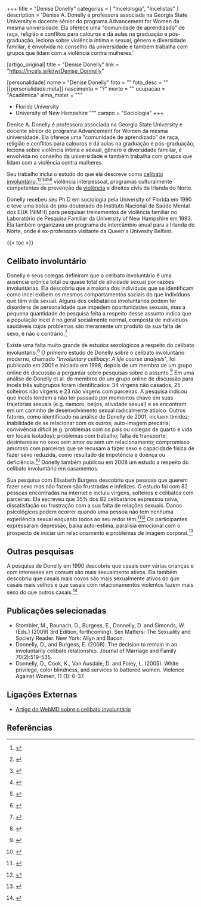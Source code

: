 +++
title = "Denise Donelly"
categorias = [ "Incelologia", "Incelistas" ]
description = 'Denise A. Donelly é professora associada na Georgia State University e docente sênior do programa Advancement for Women da mesma universidade. Ela oferece uma "comunidade de aprendizado" de raça, religião e conflitos para calouros e dá aulas na graduação e pós-graduação, leciona sobre violência íntima e sexual, gênero e diversidade familiar,  é envolvida no conselho da universidade e também trabalha com grupos que lidam com a violência contra mulheres.'

[artigo_original]
title = "Denise Donelly"
link = "https://incels.wiki/w/Denise_Donnelly"

[personalidade]
nome = "Denise Donelly"
foto = ""
foto_desc = ""
[[personalidade.meta]]
nascimento = "?"
morte = ""
ocupacao = "Acadêmica"
alma_mater = """
* Florida University
* University of New Hampshire
"""
campo = "Sociologia"
+++

Denise A. Donelly é professora associada na Georgia State University e docente sênior do programa Advancement for Women da mesma universidade. Ela oferece uma "comunidade de aprendizado" de raça, religião e conflitos para calouros e dá aulas na graduação e pós-graduação, leciona sobre violência íntima e sexual, gênero e diversidade familiar,  é envolvida no conselho da universidade e também trabalha com grupos que lidam com a violência contra mulheres.

Seu trabalho inclui o estudo do que ela descreve como [celibato involuntário](/artigos/incel),[^1][^2][^3][^4][^5][^6] violência interpessoal, programas culturalmente competentes de prevenção da [violência](/artigos/violencia) e direitos civis da Irlanda do Norte.

Donelly recebeu seu Ph.D em sociologia pela University of Florida em 1990 e teve uma bolsa de pós-doutorado do Instituto Nacional de Saúde Mental dos EUA (NIMH) para pesquisar treinamentos de violência familiar no Laboratório de Pesquisa Familiar da University of New Hampshire em 1993. Ela também organizava um programa de intercâmbio anual para a Irlanda do Norte, onde é ex-professora visitante da Queen's Univesity Belfast.

{{< toc >}}

## Celibato involuntário
Donelly e seus colegas definiram que o celibato involuntário é uma ausência crônica total ou quase total de atividade sexual por razões involuntárias. Ela descobriu que a maioria dos indivíduos que se identificam como incel exibem os mesmos comportamentos sociais do que indivíduos que têm vida sexual. Alguns dos celibatários involuntários podem ter disordens de personalidade que impedem oportunidades sexuais, mas a pequena quantidade de pesquisa feita a respeito desse assunto indica que a população incel é no geral socialmente normal, composta de indivíduos saudáveis cujos problemas são meramente um produto da sua falta de sexo, e não o contrário.[^7]

Existe uma falta muito grande de estudos sexológicos a respeito do celibato involuntário.[^8] O primeiro estudo de Donelly sobre o celibato involuntário moderno, chamado "*Involuntary celibacy: A life course analysis*", foi publicado em 2001 e iniciado em 1998, depois de um membro de um grupo online de discussão a perguntar sobre pesquisas sobre o assunto.[^9] Em uma análise de Donelly et al. de membros de um grupo online de discussão para incels três subgrupos foram identificados: 34 virgens não casados, 25 solteiros não virgens e 23 não virgens com parceiras. A pesquisa indicou que incels tendem a não ter passado por momentos chave em suas trajetórias sexuais (e.g. namoro, beijos, atividade sexual) e se encontram em um caminho de desenvolvimento sexual radicalmente atípico. Outros fatores, como identificado na análise de Donelly de 2001, incluem timidez; inabilidade de se relacionar com os outros; auto-imagem precária; convivência difícil (e.g. problemas com os pais ou colegas de quarto e vida em locais isolados); problemas com trabalho; falta de transporte; desinteresse no sexo sem amor ou sem um relacionamento; compromisso amoroso com parceiras que se recusam a fazer sexo e capacidade física de fazer sexo reduzida, como resultado de impotência e doença ou deficiência.[^10] Donelly também publicou em 2008 um estudo a respeito do celibato involuntário em casamentos.


Sua pesquisa com Elisabeth Burgess descobriu que pessoas que querem fazer sexo mas não fazem são frustradas e infelizes. O estudo foi com 82 pessoas encontradas na internet e incluiu virgens, solteiros e celibatos com parceiras. Ela escreveu que 35% dos 82 celibatários expressou raiva, dissatisfação ou frustração com a sua falta de relações sexuais. Danos psicológicos podem ocorrer quando uma pessoa não tem nenhuma experiência sexual enquanto todos ao seu redor têm.[^12][^13] Os participantes expressaram depressão, baixa auto-estima, paralisia emocional com o prospecto de iniciar um relacionamento e problemas de imagem corporal.[^14]

## Outras pesquisas
A pesquisa de Donelly em 1990 descobriu que casais com várias crianças e com interesses em comum são mais sexualmente ativos. Ela também descobriu que casais mais novos são mais sexualmente ativos do que casais mais velhos e que casais com relacionamentos violentos fazem mais sexo do que outros casais.[^15]

## Publicações selecionadas
* Stombler, M., Baunach, D., Burgess, E., Donnelly, D. and Simonds, W. (Eds.) (2009) 3rd Edition, forthcoming). Sex Matters: The Sexuality and Society Reader. New York: Allyn and Bacon.
* Donnelly, D., and Burgess, E. (2008). The decision to remain in an involuntarily celibate relationship. Journal of Marriage and Family 70(2):519-535.
* Donnelly, D., Cook, K., Van Ausdale, D. and Foley, L. (2005). White privilege, color blindness, and services to battered women. Violence Against Women, 11 (1): 6-37.

## Ligações Externas
* [Artigo do WebMD sobre o celibato involuntário](https://www.webmd.com/g00/men/features/sexless-in-the-city)

## Referências
[^1]: [](http://www.foxnews.com/story/2001/08/30/surprise-researchers-find-that-sexless-sadness.html)
[^2]: [](https://well.blogs.nytimes.com/2009/06/03/when-sex-leaves-the-marriage/?_php=true&_type=blogs&_php=true&_type=blogs&_r=1)
[^3]: [](https://books.google.com/books?id=z55xx8_P08UC&pg=PA132&lpg=PA132&dq=Denise+Donnelly+celibacy&source=bl&ots=9G3Tb2QV8-&sig=m7-M7mmkTaQBxN3mLGOJZA16ioM&hl=en&sa=X&ei=2cV4U6CWOvO1sAS-wYDADw#v=onepage&q=Denise%20Donnelly%20celibacy&f=false)
[^4]: [](https://www.theguardian.com/lifeandstyle/2008/mar/15/familyandrelationships2)
[^5]: [](http://cda.morris.umn.edu/~meeklesr/celibacy.html)
[^6]: [](https://www.tandfonline.com/doi/abs/10.1080/00224499309551698)
[^7]: [](http://cda.morris.umn.edu/~meeklesr/celibacy.html)
[^8]: [](http://cda.morris.umn.edu/~meeklesr/celibacy.html)
[^9]: [](http://cda.morris.umn.edu/~meeklesr/celibacy.html)
[^10]: [](http://cda.morris.umn.edu/~meeklesr/celibacy.html)
[^11]: [](https://onlinelibrary.wiley.com/doi/abs/10.1111/j.1741-3737.2008.00498.x)
[^12]: [](http://cda.morris.umn.edu/~meeklesr/celibacy.html)
[^13]: [](https://well.blogs.nytimes.com/2009/06/03/when-sex-leaves-the-marriage/?_php=true&_type=blogs&_php=true&_type=blogs&_r=1)
[^14]: [](http://www.foxnews.com/story/2001/08/30/surprise-researchers-find-that-sexless-sadness.html)
[^15]: [](http://articles.latimes.com/1990-07-23/news/mn-628_1_study-links-violence)